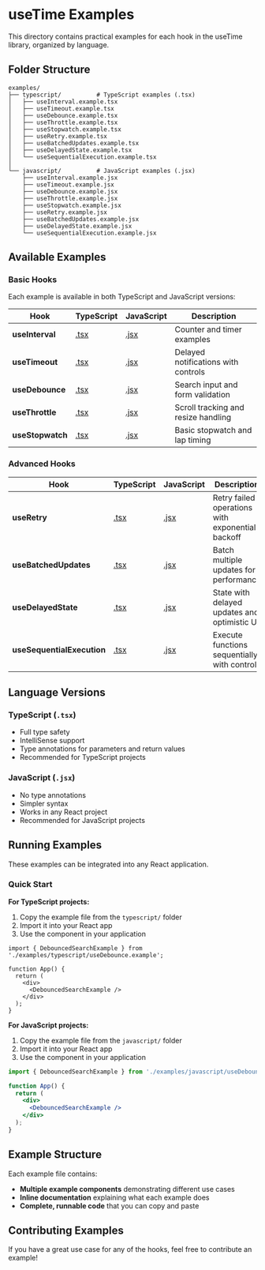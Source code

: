 # useTime Examples

This directory contains practical examples for each hook in the useTime library, organized by language.

## Folder Structure

```text
examples/
├── typescript/          # TypeScript examples (.tsx)
│   ├── useInterval.example.tsx
│   ├── useTimeout.example.tsx
│   ├── useDebounce.example.tsx
│   ├── useThrottle.example.tsx
│   ├── useStopwatch.example.tsx
│   ├── useRetry.example.tsx
│   ├── useBatchedUpdates.example.tsx
│   ├── useDelayedState.example.tsx
│   └── useSequentialExecution.example.tsx
│
└── javascript/          # JavaScript examples (.jsx)
    ├── useInterval.example.jsx
    ├── useTimeout.example.jsx
    ├── useDebounce.example.jsx
    ├── useThrottle.example.jsx
    ├── useStopwatch.example.jsx
    ├── useRetry.example.jsx
    ├── useBatchedUpdates.example.jsx
    ├── useDelayedState.example.jsx
    └── useSequentialExecution.example.jsx
```

## Available Examples

### Basic Hooks

Each example is available in both TypeScript and JavaScript versions:

| Hook                      | TypeScript                                               | JavaScript                                               | Description                         |
| ------------------------- | -------------------------------------------------------- | -------------------------------------------------------- | ----------------------------------- |
| **useInterval**           | [.tsx](./typescript/useInterval.example.tsx)            | [.jsx](./javascript/useInterval.example.jsx)            | Counter and timer examples          |
| **useTimeout**            | [.tsx](./typescript/useTimeout.example.tsx)             | [.jsx](./javascript/useTimeout.example.jsx)             | Delayed notifications with controls |
| **useDebounce**           | [.tsx](./typescript/useDebounce.example.tsx)            | [.jsx](./javascript/useDebounce.example.jsx)            | Search input and form validation    |
| **useThrottle**           | [.tsx](./typescript/useThrottle.example.tsx)            | [.jsx](./javascript/useThrottle.example.jsx)            | Scroll tracking and resize handling |
| **useStopwatch**          | [.tsx](./typescript/useStopwatch.example.tsx)           | [.jsx](./javascript/useStopwatch.example.jsx)           | Basic stopwatch and lap timing      |

### Advanced Hooks

| Hook                      | TypeScript                                               | JavaScript                                               | Description                         |
| ------------------------- | -------------------------------------------------------- | -------------------------------------------------------- | ----------------------------------- |
| **useRetry**              | [.tsx](./typescript/useRetry.example.tsx)               | [.jsx](./javascript/useRetry.example.jsx)               | Retry failed operations with exponential backoff |
| **useBatchedUpdates**     | [.tsx](./typescript/useBatchedUpdates.example.tsx)      | [.jsx](./javascript/useBatchedUpdates.example.jsx)      | Batch multiple updates for performance |
| **useDelayedState**       | [.tsx](./typescript/useDelayedState.example.tsx)        | [.jsx](./javascript/useDelayedState.example.jsx)        | State with delayed updates and optimistic UI |
| **useSequentialExecution** | [.tsx](./typescript/useSequentialExecution.example.tsx) | [.jsx](./javascript/useSequentialExecution.example.jsx) | Execute functions sequentially with control |

## Language Versions

### TypeScript (`.tsx`)

- Full type safety
- IntelliSense support
- Type annotations for parameters and return values
- Recommended for TypeScript projects

### JavaScript (`.jsx`)

- No type annotations
- Simpler syntax
- Works in any React project
- Recommended for JavaScript projects

## Running Examples

These examples can be integrated into any React application.

### Quick Start

**For TypeScript projects:**

1. Copy the example file from the `typescript/` folder
2. Import it into your React app
3. Use the component in your application

```tsx
import { DebouncedSearchExample } from './examples/typescript/useDebounce.example';

function App() {
  return (
    <div>
      <DebouncedSearchExample />
    </div>
  );
}
```

**For JavaScript projects:**

1. Copy the example file from the `javascript/` folder
2. Import it into your React app
3. Use the component in your application

```jsx
import { DebouncedSearchExample } from './examples/javascript/useDebounce.example';

function App() {
  return (
    <div>
      <DebouncedSearchExample />
    </div>
  );
}
```

## Example Structure

Each example file contains:

- **Multiple example components** demonstrating different use cases
- **Inline documentation** explaining what each example does
- **Complete, runnable code** that you can copy and paste

## Contributing Examples

If you have a great use case for any of the hooks, feel free to contribute an example!
